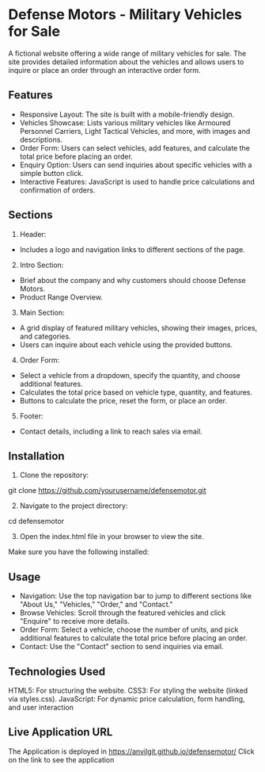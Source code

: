 # Defense Motors - Military Vehicles for Sale

A fictional website offering a wide range of military vehicles for sale. The site provides detailed information about the vehicles and allows users to inquire or place an order through an interactive order form.

## Features

- Responsive Layout:  The site is built with a mobile-friendly design.
- Vehicles Showcase:  Lists various military vehicles like Armoured Personnel Carriers, Light Tactical Vehicles, and more, with images and descriptions.
- Order Form:  Users can select vehicles, add features, and calculate the total price before placing an order.
- Enquiry Option:  Users can send inquiries about specific vehicles with a simple button click.
- Interactive Features:  JavaScript is used to handle price calculations and confirmation of orders.

## Sections
1. Header:

- Includes a logo and navigation links to different sections of the page.

2. Intro Section:

- Brief about the company and why customers should choose Defense Motors.
- Product Range Overview.

3. Main Section:

- A grid display of featured military vehicles, showing their images, prices, and categories.
- Users can inquire about each vehicle using the provided buttons.

4. Order Form:

- Select a vehicle from a dropdown, specify the quantity, and choose additional features.
- Calculates the total price based on vehicle type, quantity, and features.
- Buttons to calculate the price, reset the form, or place an order.

5. Footer:

- Contact details, including a link to reach sales via email.

## Installation
1. Clone the repository:
   
git clone https://github.com/yourusername/defensemotor.git

2. Navigate to the project directory:

cd defensemotor

3. Open the index.html file in your browser to view the site.

Make sure you have the following installed:

## Usage
- Navigation: Use the top navigation bar to jump to different sections like "About Us," "Vehicles," "Order," and "Contact."
- Browse Vehicles: Scroll through the featured vehicles and click "Enquire" to receive more details.
- Order Form: Select a vehicle, choose the number of units, and pick additional features to calculate the total price before placing an order.
- Contact: Use the "Contact" section to send inquiries via email.

## Technologies Used
HTML5: For structuring the website.
CSS3: For styling the website (linked via styles.css).
JavaScript: For dynamic price calculation, form handling, and user interaction

## Live Application URL

The Application is deployed in https://anvilgit.github.io/defensemotor/
Click on the link to see the application


